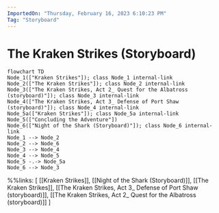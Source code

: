 ```yaml
---
ImportedOn: "Thursday, February 16, 2023 6:10:23 PM"
Tag: "Storyboard"
---
```

# The Kraken Strikes (Storyboard)
```mermaid
flowchart TD
Node_1(["Kraken Strikes"]); class Node_1 internal-link
Node_2(["The Kraken Strikes"]); class Node_2 internal-link
Node_3(["The Kraken Strikes, Act 2_ Quest for the Albatross (storyboard)"]); class Node_3 internal-link
Node_4(["The Kraken Strikes, Act 3_ Defense of Port Shaw (storyboard)"]); class Node_4 internal-link
Node_5a(["Kraken Strikes"]); class Node_5a internal-link
Node_5(["Concluding the Adventure"])
Node_6(["Night of the Shark (Storyboard)"]); class Node_6 internal-link
Node_1 --> Node_2
Node_2 --> Node_6
Node_3 --> Node_4
Node_4 --> Node_5
Node_5 -.-> Node_5a
Node_6 --> Node_3
```
%%links: [ [[Kraken Strikes]], [[Night of the Shark (Storyboard)]], [[The Kraken Strikes]], [[The Kraken Strikes, Act 3_ Defense of Port Shaw (storyboard)]], [[The Kraken Strikes, Act 2_ Quest for the Albatross (storyboard)]] ]
